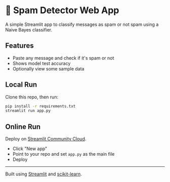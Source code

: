 # 📧 Spam Detector Web App

A simple Streamlit app to classify messages as spam or not spam using a Naive Bayes classifier.

## Features

- Paste any message and check if it's spam or not
- Shows model test accuracy
- Optionally view some sample data

## Local Run

Clone this repo, then run:

```bash
pip install -r requirements.txt
streamlit run app.py
```

## Online Run

Deploy on [Streamlit Community Cloud](https://streamlit.io/cloud).

- Click "New app"
- Point to your repo and set `app.py` as the main file
- Deploy

---

Built using [Streamlit](https://streamlit.io/) and [scikit-learn](https://scikit-learn.org/).